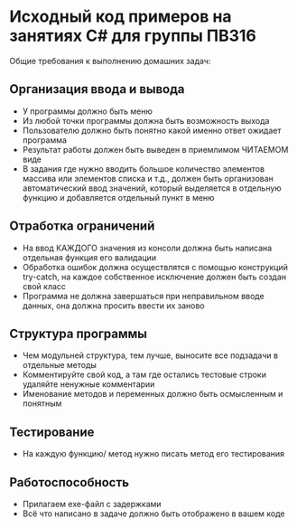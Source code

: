 # Исходный код примеров на занятиях С# для группы ПВ316

Общие требования к выполнению домашних задач:

## Организация ввода и вывода
- У программы должно быть меню
- Из любой точки программы должна быть возможность выхода
- Пользователю должно быть понятно какой именно ответ ожидает программа
- Результат работы должен быть выведен в приемлимом ЧИТАЕМОМ виде
- В задания где нужно вводить большое количество элементов массива или элементов списка и т.д., должен быть организован автоматический ввод значений, который выделяется в отдельную функцию и добавляется отдельный пункт в меню 
	
## Отработка ограничений
- На ввод КАЖДОГО значения из консоли должна быть написана отдельная функция его валидации
- Обработка ошибок должна осуществлятся с помощью конструкций try-catch, на каждое собственное исключение должен быть создан свой класс
- Программа не должна завершаться при неправильном вводе данных, она должна просить ввести их заново

## Структура программы
- Чем модульней структура, тем лучше, выносите все подзадачи в отдельные методы
- Комментируйте свой код, а там где остались тестовые строки удаляйте ненужные комментарии
- Именование методов и переменных должно быть осмысленным и понятным

## Тестирование
- На каждую функцию/ метод нужно писать метод его тестирования

## Работоспособность
- Прилагаем exe-файл с задержками
- Всё что написано в задаче должно быть отображено в вашем коде
	
